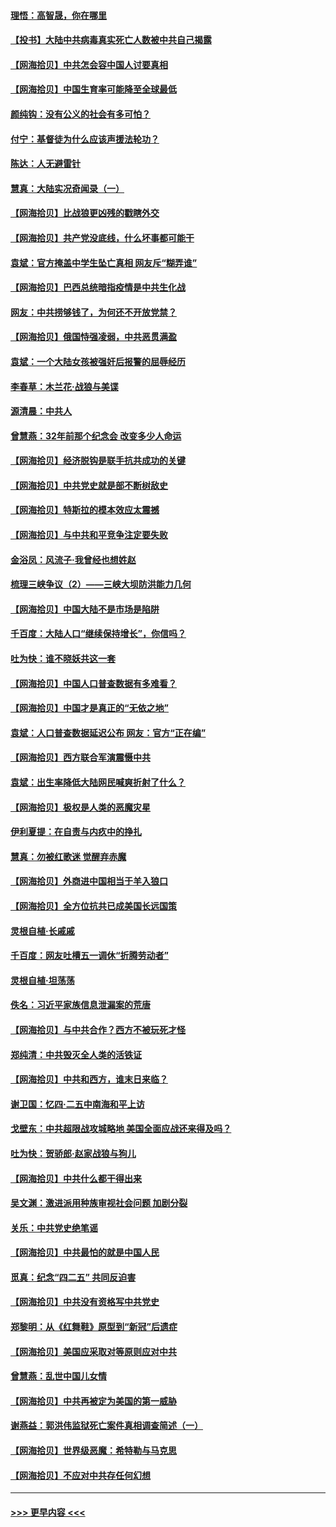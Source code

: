 #### [理悟：高智晟，你在哪里](../pages/nsc993/n12953115.md?t=05170851) 
#### [【投书】大陆中共病毒真实死亡人数被中共自己揭露](../pages/nsc993/n12953050.md?t=05170851) 
#### [【网海拾贝】中共怎会容中国人讨要真相](../pages/nsc993/n12952161.md?t=05170851) 
#### [【网海拾贝】中国生育率可能降至全球最低](../pages/nsc993/n12948793.md?t=05170851) 
#### [颜纯钩：没有公义的社会有多可怕？](../pages/nsc993/n12947626.md?t=05170851) 
#### [付宁：基督徒为什么应该声援法轮功？](../pages/nsc993/n12947233.md?t=05170851) 
#### [陈达：人无避雷针](../pages/nsc993/n12947098.md?t=05170851) 
#### [慧真：大陆实况奇闻录（一）](../pages/nsc993/n12945811.md?t=05170851) 
#### [【网海拾贝】比战狼更凶残的戳瞎外交](../pages/nsc993/n12945717.md?t=05170851) 
#### [【网海拾贝】共产党没底线，什么坏事都可能干](../pages/nsc993/n12942090.md?t=05170851) 
#### [袁斌：官方掩盖中学生坠亡真相 网友斥“糊弄谁”](../pages/nsc993/n12942029.md?t=05170851) 
#### [【网海拾贝】巴西总统暗指疫情是中共生化战](../pages/nsc993/n12938999.md?t=05170851) 
#### [网友：中共捞够钱了，为何还不开放党禁？](../pages/nsc993/n12938952.md?t=05170851) 
#### [【网海拾贝】俄国恃强凌弱，中共恶贯满盈](../pages/nsc993/n12936626.md?t=05170851) 
#### [袁斌：一个大陆女孩被强奸后报警的屈辱经历](../pages/nsc993/n12936547.md?t=05170851) 
#### [李春草：木兰花·战狼与美谍](../pages/nsc993/n12935995.md?t=05170851) 
#### [源清晨：中共人](../pages/nsc993/n12935589.md?t=05170851) 
#### [曾慧燕：32年前那个纪念会 改变多少人命运](../pages/nsc993/n12934233.md?t=05170851) 
#### [【网海拾贝】经济脱钩是联手抗共成功的关键](../pages/nsc993/n12934176.md?t=05170851) 
#### [【网海拾贝】中共党史就是部不断树敌史](../pages/nsc993/n12932844.md?t=05170851) 
#### [【网海拾贝】特斯拉的模本效应太震撼](../pages/nsc993/n12925626.md?t=05170851) 
#### [【网海拾贝】与中共和平竞争注定要失败](../pages/nsc993/n12923326.md?t=05170851) 
#### [金浴凤：风流子‧我曾经也想姓赵](../pages/nsc993/n12920911.md?t=05170851) 
#### [梳理三峡争议（2）——三峡大坝防洪能力几何](../pages/nsc993/n12920173.md?t=05170851) 
#### [【网海拾贝】中国大陆不是市场是陷阱](../pages/nsc993/n12920143.md?t=05170851) 
#### [千百度：大陆人口“继续保持增长”，你信吗？](../pages/nsc993/n12918946.md?t=05170851) 
#### [吐为快：谁不晓妖共这一套](../pages/nsc993/n12918941.md?t=05170851) 
#### [【网海拾贝】中国人口普查数据有多难看？](../pages/nsc993/n12917822.md?t=05170851) 
#### [【网海拾贝】中国才是真正的“无依之地”](../pages/nsc993/n12915845.md?t=05170851) 
#### [袁斌：人口普查数据延迟公布 网友：官方“正在编”](../pages/nsc993/n12915748.md?t=05170851) 
#### [【网海拾贝】西方联合军演震慑中共](../pages/nsc993/n12913466.md?t=05170851) 
#### [袁斌：出生率降低大陆网民喊爽折射了什么？](../pages/nsc993/n12913365.md?t=05170851) 
#### [【网海拾贝】极权是人类的恶魔灾星](../pages/nsc993/n12910697.md?t=05170851) 
#### [伊利夏提：在自责与内疚中的挣扎](../pages/nsc993/n12910493.md?t=05170851) 
#### [慧真：勿被红歌迷 觉醒弃赤魔](../pages/nsc993/n12910485.md?t=05170851) 
#### [【网海拾贝】外商进中国相当于羊入狼口](../pages/nsc993/n12908274.md?t=05170851) 
#### [【网海拾贝】全方位抗共已成美国长远国策](../pages/nsc993/n12906878.md?t=05170851) 
#### [灵根自植‧长戚戚](../pages/nsc993/n12905585.md?t=05170851) 
#### [千百度：网友吐槽五一调休“折腾劳动者”](../pages/nsc993/n12905934.md?t=05170851) 
#### [灵根自植‧坦荡荡](../pages/nsc993/n12905562.md?t=05170851) 
#### [佚名：习近平家族信息泄漏案的荒唐](../pages/nsc993/n12904705.md?t=05170851) 
#### [【网海拾贝】与中共合作？西方不被玩死才怪](../pages/nsc993/n12903873.md?t=05170851) 
#### [郑纯清：中共毁灭全人类的活铁证](../pages/nsc993/n12903785.md?t=05170851) 
#### [【网海拾贝】中共和西方，谁末日来临？](../pages/nsc993/n12903482.md?t=05170851) 
#### [谢卫国：忆四‧二五中南海和平上访](../pages/nsc993/n12902192.md?t=05170851) 
#### [戈壁东：中共超限战攻城略地 美国全面应战还来得及吗？](../pages/nsc993/n12902297.md?t=05170851) 
#### [吐为快：贺骄郎‧赵家战狼与狗儿](../pages/nsc993/n12902280.md?t=05170851) 
#### [【网海拾贝】中共什么都干得出来](../pages/nsc993/n12897500.md?t=05170851) 
#### [吴文渊：激进派用种族审视社会问题 加剧分裂](../pages/nsc993/n12893881.md?t=05170851) 
#### [关乐：中共党史绝笔谣](../pages/nsc993/n12897270.md?t=05170851) 
#### [【网海拾贝】中共最怕的就是中国人民](../pages/nsc993/n12894705.md?t=05170851) 
#### [觅真：纪念“四二五” 共同反迫害](../pages/nsc993/n12894553.md?t=05170851) 
#### [【网海拾贝】中共没有资格写中共党史](../pages/nsc993/n12892231.md?t=05170851) 
#### [郑黎明：从《红舞鞋》原型到“新冠”后遗症](../pages/nsc993/n12890469.md?t=05170851) 
#### [【网海拾贝】美国应采取对等原则应对中共](../pages/nsc993/n12889176.md?t=05170851) 
#### [曾慧燕：乱世中国儿女情](../pages/nsc993/n12887931.md?t=05170851) 
#### [【网海拾贝】中共再被定为美国的第一威胁](../pages/nsc993/n12887580.md?t=05170851) 
#### [谢燕益：郭洪伟监狱死亡案件真相调查简述（一）](../pages/nsc993/n12885648.md?t=05170851) 
#### [【网海拾贝】世界级恶魔：希特勒与马克思](../pages/nsc993/n12884062.md?t=05170851) 
#### [【网海拾贝】不应对中共存任何幻想](../pages/nsc993/n12881460.md?t=05170851) 

----
#### [ >>> 更早内容 <<< ](../indexes/nsc993-earlier.md)
